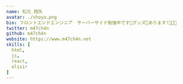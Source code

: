 ```yaml
---
name: 松元 翔矢
avatar: ./shoya.png
bio: フロントエンドエンジニア　サーバーサイド勉強中です💪グッズ🎁あります!🎉🐶🐻
twitter: m47ch4n
github: m47ch4n
website: https://www.m47ch4n.net
skills: [
  html,
  js,
  react,
  elixir
]
---
```

